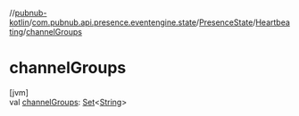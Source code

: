 //[pubnub-kotlin](../../../../index.md)/[com.pubnub.api.presence.eventengine.state](../../index.md)/[PresenceState](../index.md)/[Heartbeating](index.md)/[channelGroups](channel-groups.md)

# channelGroups

[jvm]\
val [channelGroups](channel-groups.md): [Set](https://kotlinlang.org/api/latest/jvm/stdlib/kotlin.collections/-set/index.html)&lt;[String](https://kotlinlang.org/api/latest/jvm/stdlib/kotlin/-string/index.html)&gt;
